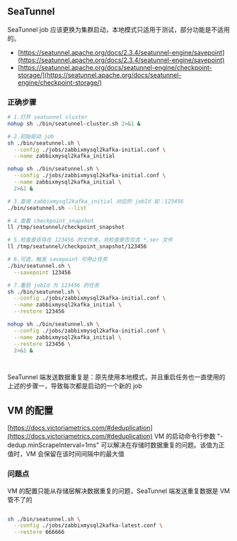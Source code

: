 ## SeaTunnel
SeaTunnel job 应该更换为集群启动，本地模式只适用于测试，部分功能是不适用的。

- [https://seatunnel.apache.org/docs/2.3.4/seatunnel-engine/savepoint](https://seatunnel.apache.org/docs/2.3.4/seatunnel-engine/savepoint)
- [https://seatunnel.apache.org/docs/seatunnel-engine/checkpoint-storage/](https://seatunnel.apache.org/docs/seatunnel-engine/checkpoint-storage/)
### 正确步骤
```bash
# 1.打开 seatunnel cluster
nohup sh ./bin/seatunnel-cluster.sh 2>&1 &

# 2.初始启动 job
sh ./bin/seatunnel.sh \
  --config ./jobs/zabbixmysql2kafka-initial.conf \
  --name zabbixmysql2kafka_initial

nohup sh ./bin/seatunnel.sh \
  --config ./jobs/zabbixmysql2kafka-initial.conf \
  --name zabbixmysql2kafka_initial \
  2>&1 &

# 3.查询 zabbixmysql2kafka_initial 对应的 jobId 如：123456
./bin/seatunnel.sh --list

# 4.查看 checkpoint_snapshot
ll /tmp/seatunnel/checkpoint_snapshot

# 5.检查是否存在 123456 的文件夹，并检查是否包含 *.ser 文件
ll /tmp/seatunnel/checkpoint_snapshot/123456

# 6.可选，触发 savepoint 可停止任务
./bin/seatunnel.sh \
  --savepoint 123456

# 7.重启 jobId 为 123456 的任务
sh ./bin/seatunnel.sh \
  --config ./jobs/zabbixmysql2kafka-initial.conf \
  --name zabbixmysql2kafka_initial \
  --restore 123456

nohup sh ./bin/seatunnel.sh \
  --config ./jobs/zabbixmysql2kafka-initial.conf \
  --name zabbixmysql2kafka_initial \
  --restore 123456 \
  2>&1 &
```

```bash



```

SeaTunnel 端发送数据重复是：原先使用本地模式，并且重启任务也一直使用的上述的步骤一，导致每次都是启动的一个新的 job


## VM 的配置
[https://docs.victoriametrics.com/#deduplication](https://docs.victoriametrics.com/#deduplication)
VM 的启动命令行参数 "-dedup.minScrapeInterval=1ms" 可以解决在存储时数据重复的问题。该值为正值时，VM 会保留在该时间间隔中的最大值
### 问题点
VM 的配置只能从存储层解决数据重复的问题，SeaTunnel 端发送重复数据是 VM 管不了的



```bash

sh ./bin/seatunnel.sh \
  --config ./jobs/zabbixmysql2kafka-latest.conf \
  --restore 666666
```
